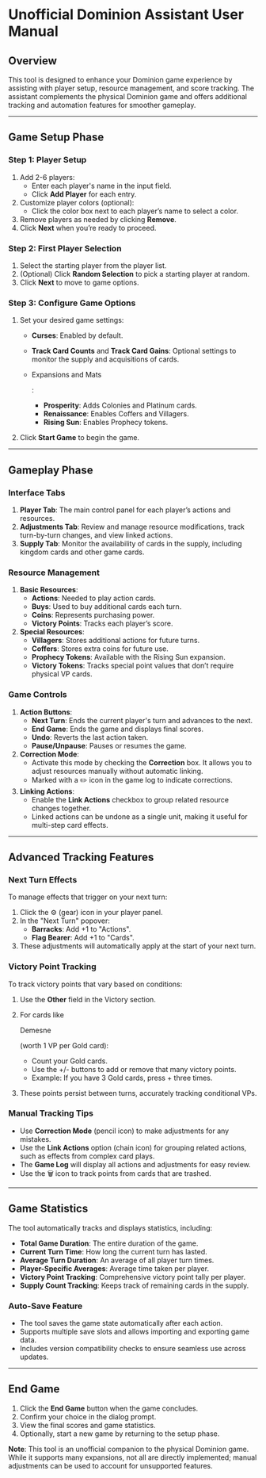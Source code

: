 # Unofficial Dominion Assistant User Manual

## Overview

This tool is designed to enhance your Dominion game experience by assisting with player setup, resource management, and score tracking. The assistant complements the physical Dominion game and offers additional tracking and automation features for smoother gameplay.

---

## Game Setup Phase

### Step 1: Player Setup

1. Add 2-6 players:
   - Enter each player's name in the input field.
   - Click **Add Player** for each entry.
2. Customize player colors (optional):
   - Click the color box next to each player’s name to select a color.
3. Remove players as needed by clicking **Remove**.
4. Click **Next** when you’re ready to proceed.

### Step 2: First Player Selection

1. Select the starting player from the player list.
2. (Optional) Click **Random Selection** to pick a starting player at random.
3. Click **Next** to move to game options.

### Step 3: Configure Game Options

1. Set your desired game settings:

   - **Curses**: Enabled by default.

   - **Track Card Counts** and **Track Card Gains**: Optional settings to monitor the supply and acquisitions of cards.

   - Expansions and Mats

     :

     - **Prosperity**: Adds Colonies and Platinum cards.
     - **Renaissance**: Enables Coffers and Villagers.
     - **Rising Sun**: Enables Prophecy tokens.

2. Click **Start Game** to begin the game.

---

## Gameplay Phase

### Interface Tabs

1. **Player Tab**:
   The main control panel for each player’s actions and resources.
2. **Adjustments Tab**:
   Review and manage resource modifications, track turn-by-turn changes, and view linked actions.
3. **Supply Tab**:
   Monitor the availability of cards in the supply, including kingdom cards and other game cards.

### Resource Management

1. **Basic Resources**:
   - **Actions**: Needed to play action cards.
   - **Buys**: Used to buy additional cards each turn.
   - **Coins**: Represents purchasing power.
   - **Victory Points**: Tracks each player’s score.
2. **Special Resources**:
   - **Villagers**: Stores additional actions for future turns.
   - **Coffers**: Stores extra coins for future use.
   - **Prophecy Tokens**: Available with the Rising Sun expansion.
   - **Victory Tokens**: Tracks special point values that don’t require physical VP cards.

### Game Controls

1. **Action Buttons**:
   - **Next Turn**: Ends the current player's turn and advances to the next.
   - **End Game**: Ends the game and displays final scores.
   - **Undo**: Reverts the last action taken.
   - **Pause/Unpause**: Pauses or resumes the game.
2. **Correction Mode**:
   - Activate this mode by checking the **Correction** box. It allows you to adjust resources manually without automatic linking.
   - Marked with a ✏️ icon in the game log to indicate corrections.
3. **Linking Actions**:
   - Enable the **Link Actions** checkbox to group related resource changes together.
   - Linked actions can be undone as a single unit, making it useful for multi-step card effects.

---

## Advanced Tracking Features

### Next Turn Effects

To manage effects that trigger on your next turn:

1. Click the ⚙️ (gear) icon in your player panel.
2. In the "Next Turn" popover:
   - **Barracks**: Add +1 to "Actions".
   - **Flag Bearer**: Add +1 to "Cards".
3. These adjustments will automatically apply at the start of your next turn.

### Victory Point Tracking

To track victory points that vary based on conditions:

1. Use the **Other** field in the Victory section.

2. For cards like

   Demesne

   (worth 1 VP per Gold card):

   - Count your Gold cards.
   - Use the +/- buttons to add or remove that many victory points.
   - Example: If you have 3 Gold cards, press + three times.

3. These points persist between turns, accurately tracking conditional VPs.

### Manual Tracking Tips

- Use **Correction Mode** (pencil icon) to make adjustments for any mistakes.
- Use the **Link Actions** option (chain icon) for grouping related actions, such as effects from complex card plays.
- The **Game Log** will display all actions and adjustments for easy review.
- Use the 🗑️ icon to track points from cards that are trashed.

---

## Game Statistics

The tool automatically tracks and displays statistics, including:

- **Total Game Duration**: The entire duration of the game.
- **Current Turn Time**: How long the current turn has lasted.
- **Average Turn Duration**: An average of all player turn times.
- **Player-Specific Averages**: Average time taken per player.
- **Victory Point Tracking**: Comprehensive victory point tally per player.
- **Supply Count Tracking**: Keeps track of remaining cards in the supply.

### Auto-Save Feature

- The tool saves the game state automatically after each action.
- Supports multiple save slots and allows importing and exporting game data.
- Includes version compatibility checks to ensure seamless use across updates.

---

## End Game

1. Click the **End Game** button when the game concludes.
2. Confirm your choice in the dialog prompt.
3. View the final scores and game statistics.
4. Optionally, start a new game by returning to the setup phase.

**Note**: This tool is an unofficial companion to the physical Dominion game. While it supports many expansions, not all are directly implemented; manual adjustments can be used to account for unsupported features.
